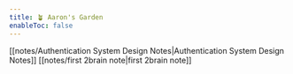 ```yaml
---
title: 🪴 Aaron's Garden
enableToc: false
---
```

[[notes/Authentication System Design Notes|Authentication System Design Notes]]
[[notes/first 2brain note|first 2brain note]]